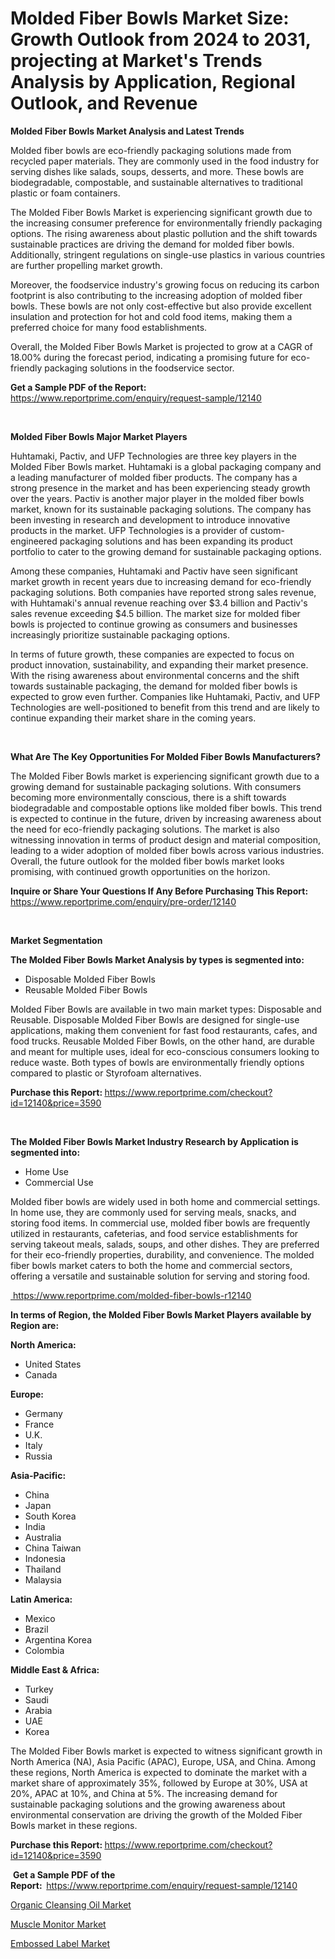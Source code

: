 <p><h1>Molded Fiber Bowls Market Size: Growth Outlook from 2024 to 2031, projecting at Market's Trends Analysis by Application, Regional Outlook, and Revenue</h1></p><p><strong>Molded Fiber Bowls Market Analysis and Latest Trends</strong></p>
<p><p>Molded fiber bowls are eco-friendly packaging solutions made from recycled paper materials. They are commonly used in the food industry for serving dishes like salads, soups, desserts, and more. These bowls are biodegradable, compostable, and sustainable alternatives to traditional plastic or foam containers.</p><p>The Molded Fiber Bowls Market is experiencing significant growth due to the increasing consumer preference for environmentally friendly packaging options. The rising awareness about plastic pollution and the shift towards sustainable practices are driving the demand for molded fiber bowls. Additionally, stringent regulations on single-use plastics in various countries are further propelling market growth.</p><p>Moreover, the foodservice industry's growing focus on reducing its carbon footprint is also contributing to the increasing adoption of molded fiber bowls. These bowls are not only cost-effective but also provide excellent insulation and protection for hot and cold food items, making them a preferred choice for many food establishments.</p><p>Overall, the Molded Fiber Bowls Market is projected to grow at a CAGR of 18.00% during the forecast period, indicating a promising future for eco-friendly packaging solutions in the foodservice sector.</p></p>
<p><strong>Get a Sample PDF of the Report:&nbsp;</strong> <a href="https://www.reportprime.com/enquiry/request-sample/12140">https://www.reportprime.com/enquiry/request-sample/12140</a></p>
<p>&nbsp;</p>
<p><strong>Molded Fiber Bowls Major Market Players</strong></p>
<p><p>Huhtamaki, Pactiv, and UFP Technologies are three key players in the Molded Fiber Bowls market. Huhtamaki is a global packaging company and a leading manufacturer of molded fiber products. The company has a strong presence in the market and has been experiencing steady growth over the years. Pactiv is another major player in the molded fiber bowls market, known for its sustainable packaging solutions. The company has been investing in research and development to introduce innovative products in the market. UFP Technologies is a provider of custom-engineered packaging solutions and has been expanding its product portfolio to cater to the growing demand for sustainable packaging options.</p><p>Among these companies, Huhtamaki and Pactiv have seen significant market growth in recent years due to increasing demand for eco-friendly packaging solutions. Both companies have reported strong sales revenue, with Huhtamaki's annual revenue reaching over $3.4 billion and Pactiv's sales revenue exceeding $4.5 billion. The market size for molded fiber bowls is projected to continue growing as consumers and businesses increasingly prioritize sustainable packaging options.</p><p>In terms of future growth, these companies are expected to focus on product innovation, sustainability, and expanding their market presence. With the rising awareness about environmental concerns and the shift towards sustainable packaging, the demand for molded fiber bowls is expected to grow even further. Companies like Huhtamaki, Pactiv, and UFP Technologies are well-positioned to benefit from this trend and are likely to continue expanding their market share in the coming years.</p></p>
<p>&nbsp;</p>
<p><strong>What Are The Key Opportunities For Molded Fiber Bowls Manufacturers?</strong></p>
<p><p>The Molded Fiber Bowls market is experiencing significant growth due to a growing demand for sustainable packaging solutions. With consumers becoming more environmentally conscious, there is a shift towards biodegradable and compostable options like molded fiber bowls. This trend is expected to continue in the future, driven by increasing awareness about the need for eco-friendly packaging solutions. The market is also witnessing innovation in terms of product design and material composition, leading to a wider adoption of molded fiber bowls across various industries. Overall, the future outlook for the molded fiber bowls market looks promising, with continued growth opportunities on the horizon.</p></p>
<p><strong>Inquire or Share Your Questions If Any Before Purchasing This Report:</strong> <a href="https://www.reportprime.com/enquiry/pre-order/12140">https://www.reportprime.com/enquiry/pre-order/12140</a></p>
<p>&nbsp;</p>
<p><strong>Market Segmentation</strong></p>
<p><strong>The Molded Fiber Bowls Market Analysis by types is segmented into:</strong></p>
<p><ul><li>Disposable Molded Fiber Bowls</li><li>Reusable Molded Fiber Bowls</li></ul></p>
<p><p>Molded Fiber Bowls are available in two main market types: Disposable and Reusable. Disposable Molded Fiber Bowls are designed for single-use applications, making them convenient for fast food restaurants, cafes, and food trucks. Reusable Molded Fiber Bowls, on the other hand, are durable and meant for multiple uses, ideal for eco-conscious consumers looking to reduce waste. Both types of bowls are environmentally friendly options compared to plastic or Styrofoam alternatives.</p></p>
<p><strong>Purchase this Report:&nbsp;</strong><a href="https://www.reportprime.com/checkout?id=12140&price=3590">https://www.reportprime.com/checkout?id=12140&price=3590</a></p>
<p>&nbsp;</p>
<p><strong>The Molded Fiber Bowls Market Industry Research by Application is segmented into:</strong></p>
<p><ul><li>Home Use</li><li>Commercial Use</li></ul></p>
<p><p>Molded fiber bowls are widely used in both home and commercial settings. In home use, they are commonly used for serving meals, snacks, and storing food items. In commercial use, molded fiber bowls are frequently utilized in restaurants, cafeterias, and food service establishments for serving takeout meals, salads, soups, and other dishes. They are preferred for their eco-friendly properties, durability, and convenience. The molded fiber bowls market caters to both the home and commercial sectors, offering a versatile and sustainable solution for serving and storing food.</p></p>
<p><a href="https://www.reportprime.com/molded-fiber-bowls-r12140">&nbsp;https://www.reportprime.com/molded-fiber-bowls-r12140</a></p>
<p><strong>In terms of Region, the Molded Fiber Bowls Market Players available by Region are:</strong></p>
<p>
    <p> <strong> North America: </strong>
        <ul>
            <li>United States</li>
            <li>Canada</li>
        </ul>
        </p> 
    <p> <strong> Europe: </strong>
        <ul>
            <li>Germany</li>
            <li>France</li>
            <li>U.K.</li>
            <li>Italy</li>
            <li>Russia</li>
        </ul>
        </p> 
    <p> <strong> Asia-Pacific: </strong>
        <ul>
            <li>China</li>
            <li>Japan</li>
            <li>South Korea</li>
            <li>India</li>
            <li>Australia</li>
            <li>China Taiwan</li>
            <li>Indonesia</li>
            <li>Thailand</li>
            <li>Malaysia</li>
        </ul>
        </p> 
    <p> <strong> Latin America: </strong>
        <ul>
            <li>Mexico</li>
            <li>Brazil</li>
            <li>Argentina Korea</li>
            <li>Colombia</li>
        </ul>
        </p> 
    <p> <strong> Middle East & Africa: </strong>
        <ul>
            <li>Turkey</li>
            <li>Saudi</li>
            <li>Arabia</li>
            <li>UAE</li>
            <li>Korea</li>
        </ul>
    </p>
    </p>
<p><p>The Molded Fiber Bowls market is expected to witness significant growth in North America (NA), Asia Pacific (APAC), Europe, USA, and China. Among these regions, North America is expected to dominate the market with a market share of approximately 35%, followed by Europe at 30%, USA at 20%, APAC at 10%, and China at 5%. The increasing demand for sustainable packaging solutions and the growing awareness about environmental conservation are driving the growth of the Molded Fiber Bowls market in these regions.</p></p>
<p><strong>Purchase this Report: </strong><a href="https://www.reportprime.com/checkout?id=12140&price=3590">https://www.reportprime.com/checkout?id=12140&price=3590</a></p>
<p>&nbsp;<strong>Get a Sample PDF of the Report:&nbsp;&nbsp;</strong><a href="https://www.reportprime.com/enquiry/request-sample/12140">https://www.reportprime.com/enquiry/request-sample/12140</a></p>
<p><strong></strong></p>
<p><p><a href="https://www.linkedin.com/pulse/organic-cleansing-oil-market-furnishes-information-share-trends-gryjf">Organic Cleansing Oil Market</a></p><p><a href="https://www.linkedin.com/pulse/muscle-monitor-market-analysis-its-cagr-segmentation-global-industry-gogdf">Muscle Monitor Market</a></p><p><a href="https://www.linkedin.com/pulse/embossed-label-market-analysis-its-cagr-segmentation-global-a9goe">Embossed Label Market</a></p></p>
